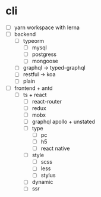 # cli

- [ ] yarn workspace with lerna
- [ ] backend
  - [ ] typeorm
    - [ ] mysql
    - [ ] postgress
    - [ ] mongoose
  - [ ] graphql -> typed-graphql
  - [ ] restful -> koa
  - [ ] plain
- [ ] frontend + antd
  - [ ] ts + react
    - [ ] react-router
    - [ ] redux
    - [ ] mobx
    - [ ] graphql apollo + unstated
    - [ ] type
      - [ ] pc
      - [ ] h5
      - [ ] react native
    - [ ] style
      - [ ] scss
      - [ ] less
      - [ ] stylus
    - [ ] dynamic
    - [ ] ssr
